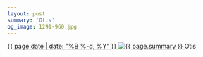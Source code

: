 ```yaml
---
layout: post
summary: 'Otis'
og_image: 1291-960.jpg
---
```


<p>
 <time>
  <a href="/1291">
   {{ page.date | date: "%B %-d, %Y" }}
  </a>
 </time>
 <a href="/1291">
  <img alt="{{ page.summary }}" sizes="(min-width: 700px) 50vw, calc(100vw - 2rem)" src="{{ site.assets_url }}/1291-480.jpg" srcset="{{ site.assets_url }}/1291-240.jpg 240w, {{ site.assets_url }}/1291-480.jpg 480w, {{ site.assets_url }}/1291-720.jpg 720w, {{ site.assets_url }}/1291-960.jpg 960w"/>
 </a>
 <span>
  Otis
 </span>
</p>
